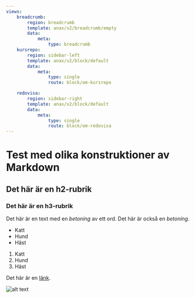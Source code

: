 ```yaml
---
views:
    breadcrumb:
        region: breadcrumb
        template: anax/v2/breadcrumb/empty
        data:
            meta:
                type: breadcrumb
    kursrepo:
        region: sidebar-left
        template: anax/v2/block/default
        data:
            meta:
                type: single
                route: block/om-kursrepo

    redovisa:
        region: sidebar-right
        template: anax/v2/block/default
        data:
            meta:
                type: single
                route: block/om-redovisa
---
```

Test med olika konstruktioner av Markdown
=========================

Det här är en h2-rubrik
---------------------


### Det här är en h3-rubrik

Det här är en text med en *betoning* av ett ord.
Det här är också en _betoning_.

* Katt
* Hund
* Häst

1. Katt
2. Hund
3. Häst

Det här är en [länk](http://google.com/).

![alt text](img/dator.jpg "Titel")
